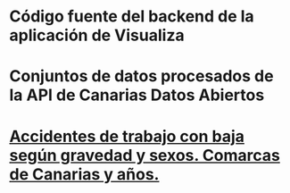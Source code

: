 # Código fuente del backend de la aplicación de Visualiza

# Conjuntos de datos procesados de la API de Canarias Datos Abiertos

# [Accidentes de trabajo con baja según gravedad y sexos. Comarcas de Canarias y años.](https://datos.canarias.es/catalogos/general/dataset/accidentes-de-trabajo-con-baja-segun-gravedad-y-sexos-comarcas-de-canarias-y-anos1)
